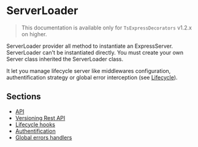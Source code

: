 # ServerLoader

> This documentation is available only for `TsExpressDecorators` v1.2.x on higher.

ServerLoader provider all method to instantiate an ExpressServer. ServerLoader can't be instantiated directly. You must create your own Server class inherited the ServerLoader class.

It let you manage lifecycle server like middlewares configuration, authentification strategy or global error interception (see [Lifecycle](https://github.com/Romakita/ts-express-decorators/wiki/Class:-ServerLoader---Lifecycle-Hooks)).

## Sections

* [API](server-loader/api.md)
* [Versioning Rest API](server-loader/versioning.md)
* [Lifecycle hooks](https://github.com/Romakita/ts-express-decorators/wiki/Class:-ServerLoader---Lifecycle-Hooks)
* [Authentification](https://github.com/Romakita/ts-express-decorators/wiki/Class:-ServerLoader---Lifecycle-Hooks#serverloaderonauthrequest-response-next-void)
* [Global errors handlers](https://github.com/Romakita/ts-express-decorators/wiki/Class:-ServerLoader---Lifecycle-Hooks#serverloaderonerrorerror-request-response-next-void)


